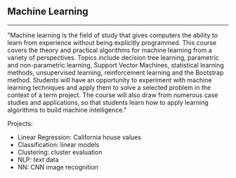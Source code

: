 ## Machine Learning
---
"Machine learning is the field of study that gives computers the ability to learn from experience without being explicitly programmed. This course covers the theory and practical algorithms for machine learning from a variety of perspectives. Topics include decision tree learning, parametric and non-parametric learning, Support Vector Machines, statistical learning methods, unsupervised learning, reinforcement learning and the Bootstrap method. Students will have an opportunity to experiment with machine learning techniques and apply them to solve a selected problem in the context of a term project. The course will also draw from numerous case studies and applications, so that students learn how to apply learning algorithms to build machine intelligence."

Projects:  
* Linear Regression: California house values 
* Classification: linear models 
* Clustering: cluster evaluation  
* NLP: text data  
* NN: CNN image recognition

